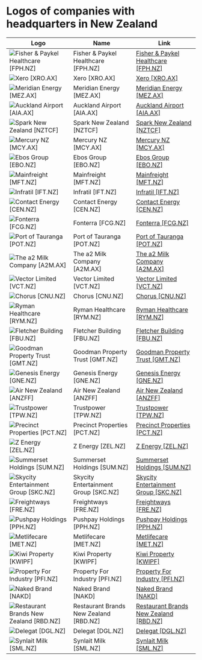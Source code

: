 # Logos of companies with headquarters in New Zealand

| Logo | Name  | Link |
| ---- | ----  | ---- |
| ![Fisher & Paykel Healthcare [FPH.NZ]](/img/128/FPH.NZ-2fdada91.png) | Fisher & Paykel Healthcare [FPH.NZ] | [Fisher & Paykel Healthcare [FPH.NZ]](fisher-paykel-healthcare/logo/)
| ![Xero [XRO.AX]](/img/128/XRO.AX-cb3261d2.png) | Xero [XRO.AX] | [Xero [XRO.AX]](xero/logo/)
| ![Meridian Energy [MEZ.AX]](/img/128/MEZ.AX-b694384a.png) | Meridian Energy [MEZ.AX] | [Meridian Energy [MEZ.AX]](meridian-energy/logo/)
| ![Auckland Airport [AIA.AX]](/img/128/AIA.AX-0f3ef6e0.png) | Auckland Airport [AIA.AX] | [Auckland Airport [AIA.AX]](auckland-airport/logo/)
| ![Spark New Zealand [NZTCF]](/img/128/NZTCF-e3d1610f.png) | Spark New Zealand [NZTCF] | [Spark New Zealand [NZTCF]](spark-new-zealand/logo/)
| ![Mercury NZ [MCY.AX]](/img/128/MCY.AX-df454134.png) | Mercury NZ [MCY.AX] | [Mercury NZ [MCY.AX]](mercury-nz/logo/)
| ![Ebos Group [EBO.NZ]](/img/128/EBO.NZ-9468981f.png) | Ebos Group [EBO.NZ] | [Ebos Group [EBO.NZ]](ebos-group/logo/)
| ![Mainfreight [MFT.NZ]](/img/128/MFT.NZ-69249f81.png) | Mainfreight [MFT.NZ] | [Mainfreight [MFT.NZ]](mainfreight/logo/)
| ![Infratil [IFT.NZ]](/img/128/IFT.NZ-04ce1a7f.png) | Infratil [IFT.NZ] | [Infratil [IFT.NZ]](infratil/logo/)
| ![Contact Energy [CEN.NZ]](/img/128/CEN.NZ-1f101578.png) | Contact Energy [CEN.NZ] | [Contact Energy [CEN.NZ]](contact-energy/logo/)
| ![Fonterra [FCG.NZ]](/img/128/FCG.NZ-74948c56.png) | Fonterra [FCG.NZ] | [Fonterra [FCG.NZ]](fonterra/logo/)
| ![Port of Tauranga [POT.NZ]](/img/128/POT.NZ-92b7ec1b.png) | Port of Tauranga [POT.NZ] | [Port of Tauranga [POT.NZ]](port-of-tauranga/logo/)
| ![The a2 Milk Company [A2M.AX]](/img/128/A2M.AX-331c6bed.png) | The a2 Milk Company [A2M.AX] | [The a2 Milk Company [A2M.AX]](the-a2-milk-company/logo/)
| ![Vector Limited [VCT.NZ]](/img/128/VCT.NZ-b82039da.png) | Vector Limited [VCT.NZ] | [Vector Limited [VCT.NZ]](vector-limited/logo/)
| ![Chorus [CNU.NZ]](/img/128/CNU.NZ-28600559.png) | Chorus [CNU.NZ] | [Chorus [CNU.NZ]](chorus/logo/)
| ![Ryman Healthcare [RYM.NZ]](/img/128/RYM.NZ-afe4d8e9.png) | Ryman Healthcare [RYM.NZ] | [Ryman Healthcare [RYM.NZ]](ryman-healthcare/logo/)
| ![Fletcher Building [FBU.NZ]](/img/128/FBU.NZ-4083defc.png) | Fletcher Building [FBU.NZ] | [Fletcher Building [FBU.NZ]](fletcher-building/logo/)
| ![Goodman Property Trust [GMT.NZ]](/img/128/GMT.NZ-60e3b426.png) | Goodman Property Trust [GMT.NZ] | [Goodman Property Trust [GMT.NZ]](goodman-property-trust/logo/)
| ![Genesis Energy [GNE.NZ]](/img/128/GNE.NZ-d07e150a.png) | Genesis Energy [GNE.NZ] | [Genesis Energy [GNE.NZ]](genesis-energy/logo/)
| ![Air New Zealand [ANZFF]](/img/128/ANZFF-d632a405.png) | Air New Zealand [ANZFF] | [Air New Zealand [ANZFF]](air-new-zealand/logo/)
| ![Trustpower [TPW.NZ]](/img/128/TPW.NZ-ef13cf97.png) | Trustpower [TPW.NZ] | [Trustpower [TPW.NZ]](trustpower/logo/)
| ![Precinct Properties [PCT.NZ]](/img/128/PCT.NZ-178e91a8.png) | Precinct Properties [PCT.NZ] | [Precinct Properties [PCT.NZ]](precinct-properties/logo/)
| ![Z Energy [ZEL.NZ]](/img/128/ZEL.NZ-1d69d29e.png) | Z Energy [ZEL.NZ] | [Z Energy [ZEL.NZ]](z-energy/logo/)
| ![Summerset Holdings [SUM.NZ]](/img/128/SUM.NZ-f7ba5fe4.png) | Summerset Holdings [SUM.NZ] | [Summerset Holdings [SUM.NZ]](summerset-holdings/logo/)
| ![Skycity Entertainment Group [SKC.NZ]](/img/128/SKC.NZ-9c1281be.png) | Skycity Entertainment Group [SKC.NZ] | [Skycity Entertainment Group [SKC.NZ]](skycity/logo/)
| ![Freightways [FRE.NZ]](/img/128/FRE.NZ-5b67dc9e.png) | Freightways [FRE.NZ] | [Freightways [FRE.NZ]](freightways/logo/)
| ![Pushpay Holdings [PPH.NZ]](/img/128/PPH.NZ-e3b5864c.png) | Pushpay Holdings [PPH.NZ] | [Pushpay Holdings [PPH.NZ]](pushpay-holdings/logo/)
| ![Metlifecare [MET.NZ]](/img/128/MET.NZ-fce1c2cf.png) | Metlifecare [MET.NZ] | [Metlifecare [MET.NZ]](metlifecare/logo/)
| ![Kiwi Property [KWIPF]](/img/128/KWIPF-f395ac1d.png) | Kiwi Property [KWIPF] | [Kiwi Property [KWIPF]](kiwi-property/logo/)
| ![Property For Industry [PFI.NZ]](/img/128/PFI.NZ-0edcbcff.png) | Property For Industry [PFI.NZ] | [Property For Industry [PFI.NZ]](property-for-industry/logo/)
| ![Naked Brand [NAKD]](/img/128/NAKD-d32edb53.png) | Naked Brand [NAKD] | [Naked Brand [NAKD]](naked-brand/logo/)
| ![Restaurant Brands New Zealand [RBD.NZ]](/img/128/RBD.NZ-88747c83.png) | Restaurant Brands New Zealand [RBD.NZ] | [Restaurant Brands New Zealand [RBD.NZ]](restaurant-brands-new-zealand/logo/)
| ![Delegat [DGL.NZ]](/img/128/DGL.NZ-851b39f6.png) | Delegat [DGL.NZ] | [Delegat [DGL.NZ]](delegat/logo/)
| ![Synlait Milk [SML.NZ]](/img/128/SML.NZ-12c6024d.png) | Synlait Milk [SML.NZ] | [Synlait Milk [SML.NZ]](synlait-milk/logo/)
